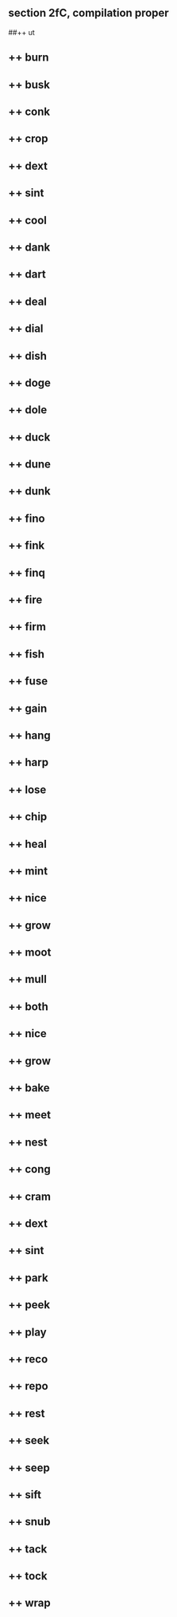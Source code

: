 section 2fC, compilation proper
---

##++  ut
##  ++  burn
##  ++  busk
##  ++  conk
##  ++  crop
##    ++  dext
##    ++  sint
##  ++  cool
##  ++  dank
##  ++  dart
##  ++  deal
##  ++  dial
##  ++  dish
##  ++  doge
##  ++  dole
##  ++  duck
##  ++  dune
##  ++  dunk
##  ++  fino
##  ++  fink
##  ++  finq
##  ++  fire
##  ++  firm
##  ++  fish
##  ++  fuse
##  ++  gain
##  ++  hang
##  ++  harp
##  ++  lose
##  ++  chip
##  ++  heal
##  ++  mint
##    ++  nice
##    ++  grow
##  ++  moot
##  ++  mull
##    ++  both
##    ++  nice
##    ++  grow
##    ++  bake
##  ++  meet  
##  ++  nest
##    ++  cong
##    ++  cram
##    ++  dext
##    ++  sint
##  ++  park
##  ++  peek
##  ++  play
##  ++  reco
##  ++  repo
##  ++  rest
##  ++  seek
##  ++  seep
##  ++  sift
##  ++  snub
##  ++  tack
##  ++  tock
##  ++  wrap


